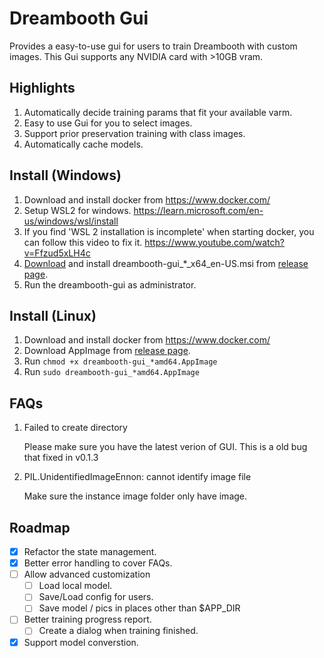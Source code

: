 # Dreambooth Gui

Provides a easy-to-use gui for users to train Dreambooth with custom images. This
Gui supports any NVIDIA card with >10GB vram.

## Highlights

1. Automatically decide training params that fit your available varm.
2. Easy to use Gui for you to select images.
3. Support prior preservation training with class images.
4. Automatically cache models.

## Install (Windows)

1. Download and install docker from https://www.docker.com/
2. Setup WSL2 for windows. https://learn.microsoft.com/en-us/windows/wsl/install
3. If you find 'WSL 2 installation is incomplete' when starting docker, you can follow this video to fix it. https://www.youtube.com/watch?v=Ffzud5xLH4c
4. [Download](https://github.com/smy20011/dreambooth-gui/releases/latest) and install dreambooth-gui_*_x64_en-US.msi
 from [release page](https://github.com/smy20011/dreambooth-gui/releases/latest).
5. Run the dreambooth-gui as administrator.

## Install (Linux)

1. Download and install docker from https://www.docker.com/
2. Download AppImage from [release page](https://github.com/smy20011/dreambooth-gui/releases/latest).
3. Run `chmod +x dreambooth-gui_*amd64.AppImage`
4. Run `sudo dreambooth-gui_*amd64.AppImage`

## FAQs

1. Failed to create directory

    Please make sure you have the latest verion of GUI. This is a old bug that fixed in v0.1.3

2. PIL.UnidentifiedImageEnnon: cannot identify image file

    Make sure the instance image folder only have image.


## Roadmap

- [X] Refactor the state management.
- [X] Better error handling to cover FAQs.
- [ ] Allow advanced customization
    - [ ] Load local model.
    - [ ] Save/Load config for users.
    - [ ] Save model / pics in places other than $APP_DIR
- [ ] Better training progress report.
    - [ ] Create a dialog when training finished.
- [X] Support model converstion.